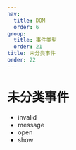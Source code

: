 ```yaml
---
nav:
  title: DOM
  order: 6
group:
  title: 事件类型
  order: 21
title: 未分类事件
order: 22
---
```


# 未分类事件

- invalid
- message
- open
- show
